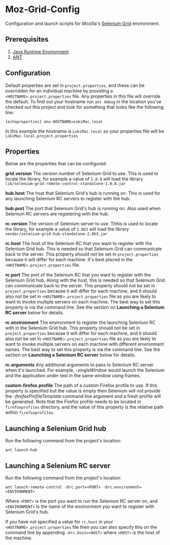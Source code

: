 Moz-Grid-Config
===============

Configuration and launch scripts for Mozilla's [Selenium Grid] environment.

[Selenium Grid]: http://selenium-grid.seleniumhq.org/

Prerequisites
-------------

  1. [Java Runtime Environment]
  2. [ANT]

[Java Runtime Environment]: http://www.oracle.com/technetwork/java/javase/downloads/index.html
[ANT]: http://ant.apache.org/

Configuration
-------------

Default properties are set in `project.properties`, and these can be overridden
for an individual machine by providing a `<HOSTNAME>.project.properties` file.
Any properties in this file will override the default. To find out your hostname
run `ant debug` in the location you've checked out this project and look for
something that looks like the following line:

    [echoproperties] env.HOSTNAME=LokiMac.local

In this example the hostname is `LokiMac.local` so your properties file will be
`LokiMac.local.project.properties`

Properties
----------

Below are the properties that can be configured:

**grid.version**
The version number of Selenium Grid to use. This is used to locate the library,
for example a value of `1.0.8` will load the library
`lib/selenium-grid-remote-control-standalone-1.0.8.jar`

**hub.host**
The host that Selenium Grid's hub is running on. This is used for any launching
Selenium RC servers to register with the hub.

**hub.port**
The port that Selenium Grid's hub is running on. Also used when Selenium RC
servers are registering with the hub.

**rc.version**
The version of Selenium server to use. Thhis is used to locate the library, for
example a value of `2.0b3` will load the library
`vendor/selenium-grid-hub-standalone-2.0b3.jar`

**rc.host**
The host of the Selenium RC that you want to register with the Selenium Grid
hub. This is needed so that Selenium Grid can communicate back to the server.
This property should not be set in `project.properties` because it will differ
for each machine. It's best placed in the `<HOSTNAME>.project.properties` file.

**rc.port**
The port of the Selenium RC that you want to register with the Selenium Grid
hub. Along with the host, this is needed so that Selenium Grid can communicate
back to the server. This property should not be set in `project.properties`
because it will differ for each machine, and it should also not be set in
`<HOSTNAME>.project.properties` file as you are likely to want to invoke
multiple servers on each machine. The best way to set this property is via the
command line. See the section on **Launching a Selenium RC server** below for
details.

**rc.environment**
The environment to register the launching Selenium RC with in the Selenium Grid
hub. This property should not be set in `project.properties` because it will
differ for each machine, and it should also not be set in
`<HOSTNAME>.project.properties` file as you are likely to want to invoke
multiple servers on each machine with different environment names. The best way
to set this property is via the command line. See the section on **Launching a
Selenium RC server** below for details.

**rc.arguments**
Any additional arguments to pass to Selenium RC server when it's launched. For
example, *-singleWindow* would launch the Selenium and the application under
test in the same window using frames.

**custom.firefox.profile**
The path of a custom Firefox profile to use. If this property is specified but
the value is empty then Selenium will not provide the *-firefoxProfileTemplate*
command line argument and a fresh profile will be generated. Note that the
Firefox profile needs to be located in `firefoxprofiles` directory, and the
value of this property is the relative path within `firefoxprofiles`.

Launching a Selenium Grid hub
-----------------------------

Run the following command from the project's location:

    ant launch-hub

Launching a Selenium RC server
------------------------------

Run the following command from the project's location:

    ant launch-remote-control -Drc.port=<PORT> -Drc.environment=<ENVIRONMENT>

Where `<PORT>` is the port you want to run the Selenium RC server on, and
`<ENVIRONMENT>` is the name of the environment you want to register with
Selenium Grid's hub.

If you have not specified a value for `rc.host` in your
`<HOSTNAME>.project.properties` file then you can also specify this on the
command line by appending `-Drc.host=<HOST>` where `<HOST>` is the host of the
machine.
